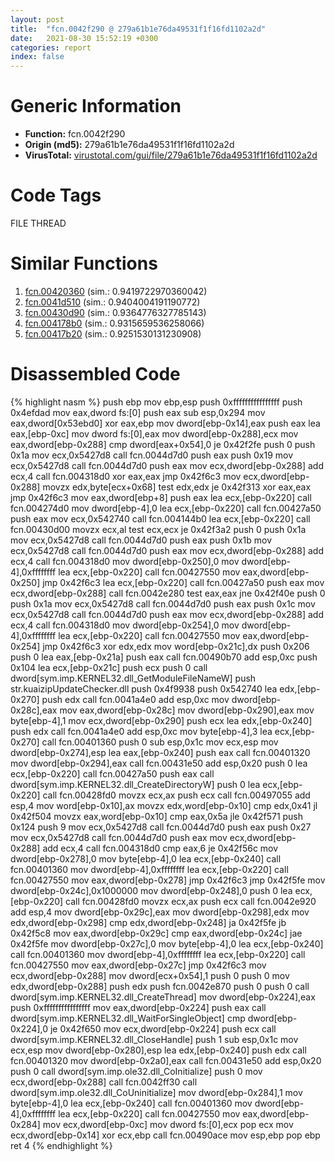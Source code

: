 ```yaml
---
layout: post
title:  "fcn.0042f290 @ 279a61b1e76da49531f1f16fd1102a2d"
date:   2021-08-30 15:52:19 +0300
categories: report
index: false
---
```


# Generic Information
- **Function:** fcn.0042f290
- **Origin (md5):** 279a61b1e76da49531f1f16fd1102a2d
- **VirusTotal:** [virustotal.com/gui/file/279a61b1e76da49531f1f16fd1102a2d][virustotal_ref]

# Code Tags
<span class="tag" id="FILE">FILE</span>
<span class="tag" id="THREAD">THREAD</span>


# Similar Functions

1. [fcn.00420360][similar_1_ref] (sim.: 0.9419722970360042)
2. [fcn.0041d510][similar_2_ref] (sim.: 0.9404004191190772)
3. [fcn.00430d90][similar_3_ref] (sim.: 0.9364776327785143)
4. [fcn.004178b0][similar_4_ref] (sim.: 0.9315659536258066)
5. [fcn.00417b20][similar_5_ref] (sim.: 0.9251530131230908)


# Disassembled Code

{% highlight nasm %}
push ebp
mov ebp,esp
push 0xffffffffffffffff
push 0x4efdad
mov eax,dword fs:[0]
push eax
sub esp,0x294
mov eax,dword[0x53ebd0]
xor eax,ebp
mov dword[ebp-0x14],eax
push eax
lea eax,[ebp-0xc]
mov dword fs:[0],eax
mov dword[ebp-0x288],ecx
mov eax,dword[ebp-0x288]
cmp dword[eax+0x54],0
je 0x42f2fe
push 0
push 0x1a
mov ecx,0x5427d8
call fcn.0044d7d0
push eax
push 0x19
mov ecx,0x5427d8
call fcn.0044d7d0
push eax
mov ecx,dword[ebp-0x288]
add ecx,4
call fcn.004318d0
xor eax,eax
jmp 0x42f6c3
mov ecx,dword[ebp-0x288]
movzx edx,byte[ecx+0x68]
test edx,edx
je 0x42f313
xor eax,eax
jmp 0x42f6c3
mov eax,dword[ebp+8]
push eax
lea ecx,[ebp-0x220]
call fcn.004274d0
mov dword[ebp-4],0
lea ecx,[ebp-0x220]
call fcn.00427a50
push eax
mov ecx,0x542740
call fcn.004144b0
lea ecx,[ebp-0x220]
call fcn.00430d00
movzx ecx,al
test ecx,ecx
je 0x42f3a2
push 0
push 0x1a
mov ecx,0x5427d8
call fcn.0044d7d0
push eax
push 0x1b
mov ecx,0x5427d8
call fcn.0044d7d0
push eax
mov ecx,dword[ebp-0x288]
add ecx,4
call fcn.004318d0
mov dword[ebp-0x250],0
mov dword[ebp-4],0xffffffff
lea ecx,[ebp-0x220]
call fcn.00427550
mov eax,dword[ebp-0x250]
jmp 0x42f6c3
lea ecx,[ebp-0x220]
call fcn.00427a50
push eax
mov ecx,dword[ebp-0x288]
call fcn.0042e280
test eax,eax
jne 0x42f40e
push 0
push 0x1a
mov ecx,0x5427d8
call fcn.0044d7d0
push eax
push 0x1c
mov ecx,0x5427d8
call fcn.0044d7d0
push eax
mov ecx,dword[ebp-0x288]
add ecx,4
call fcn.004318d0
mov dword[ebp-0x254],0
mov dword[ebp-4],0xffffffff
lea ecx,[ebp-0x220]
call fcn.00427550
mov eax,dword[ebp-0x254]
jmp 0x42f6c3
xor edx,edx
mov word[ebp-0x21c],dx
push 0x206
push 0
lea eax,[ebp-0x21a]
push eax
call fcn.00490b70
add esp,0xc
push 0x104
lea ecx,[ebp-0x21c]
push ecx
push 0
call dword[sym.imp.KERNEL32.dll_GetModuleFileNameW]
push str.kuaizipUpdateChecker.dll
push 0x4f9938
push 0x542740
lea edx,[ebp-0x270]
push edx
call fcn.0041a4e0
add esp,0xc
mov dword[ebp-0x28c],eax
mov eax,dword[ebp-0x28c]
mov dword[ebp-0x290],eax
mov byte[ebp-4],1
mov ecx,dword[ebp-0x290]
push ecx
lea edx,[ebp-0x240]
push edx
call fcn.0041a4e0
add esp,0xc
mov byte[ebp-4],3
lea ecx,[ebp-0x270]
call fcn.00401360
push 0
sub esp,0x1c
mov ecx,esp
mov dword[ebp-0x274],esp
lea eax,[ebp-0x240]
push eax
call fcn.00401320
mov dword[ebp-0x294],eax
call fcn.00431e50
add esp,0x20
push 0
lea ecx,[ebp-0x220]
call fcn.00427a50
push eax
call dword[sym.imp.KERNEL32.dll_CreateDirectoryW]
push 0
lea ecx,[ebp-0x220]
call fcn.00428fd0
movzx ecx,ax
push ecx
call fcn.00497055
add esp,4
mov word[ebp-0x10],ax
movzx edx,word[ebp-0x10]
cmp edx,0x41
jl 0x42f504
movzx eax,word[ebp-0x10]
cmp eax,0x5a
jle 0x42f571
push 0x124
push 9
mov ecx,0x5427d8
call fcn.0044d7d0
push eax
push 0x27
mov ecx,0x5427d8
call fcn.0044d7d0
push eax
mov ecx,dword[ebp-0x288]
add ecx,4
call fcn.004318d0
cmp eax,6
je 0x42f56c
mov dword[ebp-0x278],0
mov byte[ebp-4],0
lea ecx,[ebp-0x240]
call fcn.00401360
mov dword[ebp-4],0xffffffff
lea ecx,[ebp-0x220]
call fcn.00427550
mov eax,dword[ebp-0x278]
jmp 0x42f6c3
jmp 0x42f5fe
mov dword[ebp-0x24c],0x1000000
mov dword[ebp-0x248],0
push 0
lea ecx,[ebp-0x220]
call fcn.00428fd0
movzx ecx,ax
push ecx
call fcn.0042e920
add esp,4
mov dword[ebp-0x29c],eax
mov dword[ebp-0x298],edx
mov edx,dword[ebp-0x298]
cmp edx,dword[ebp-0x248]
ja 0x42f5fe
jb 0x42f5c8
mov eax,dword[ebp-0x29c]
cmp eax,dword[ebp-0x24c]
jae 0x42f5fe
mov dword[ebp-0x27c],0
mov byte[ebp-4],0
lea ecx,[ebp-0x240]
call fcn.00401360
mov dword[ebp-4],0xffffffff
lea ecx,[ebp-0x220]
call fcn.00427550
mov eax,dword[ebp-0x27c]
jmp 0x42f6c3
mov ecx,dword[ebp-0x288]
mov dword[ecx+0x54],1
push 0
push 0
mov edx,dword[ebp-0x288]
push edx
push fcn.0042e870
push 0
push 0
call dword[sym.imp.KERNEL32.dll_CreateThread]
mov dword[ebp-0x224],eax
push 0xffffffffffffffff
mov eax,dword[ebp-0x224]
push eax
call dword[sym.imp.KERNEL32.dll_WaitForSingleObject]
cmp dword[ebp-0x224],0
je 0x42f650
mov ecx,dword[ebp-0x224]
push ecx
call dword[sym.imp.KERNEL32.dll_CloseHandle]
push 1
sub esp,0x1c
mov ecx,esp
mov dword[ebp-0x280],esp
lea edx,[ebp-0x240]
push edx
call fcn.00401320
mov dword[ebp-0x2a0],eax
call fcn.00431e50
add esp,0x20
push 0
call dword[sym.imp.ole32.dll_CoInitialize]
push 0
mov ecx,dword[ebp-0x288]
call fcn.0042ff30
call dword[sym.imp.ole32.dll_CoUninitialize]
mov dword[ebp-0x284],1
mov byte[ebp-4],0
lea ecx,[ebp-0x240]
call fcn.00401360
mov dword[ebp-4],0xffffffff
lea ecx,[ebp-0x220]
call fcn.00427550
mov eax,dword[ebp-0x284]
mov ecx,dword[ebp-0xc]
mov dword fs:[0],ecx
pop ecx
mov ecx,dword[ebp-0x14]
xor ecx,ebp
call fcn.00490ace
mov esp,ebp
pop ebp
ret 4
{% endhighlight %}


[similar_1_ref]: /report/fcn.00420360@c60344b51fa39a329b92557d24ff7670
[similar_2_ref]: /report/fcn.0041d510@c60344b51fa39a329b92557d24ff7670
[similar_3_ref]: /report/fcn.00430d90@c60344b51fa39a329b92557d24ff7670
[similar_4_ref]: /report/fcn.004178b0@c60344b51fa39a329b92557d24ff7670
[similar_5_ref]: /report/fcn.00417b20@c60344b51fa39a329b92557d24ff7670
[virustotal_ref]: https://www.virustotal.com/gui/file/279a61b1e76da49531f1f16fd1102a2d